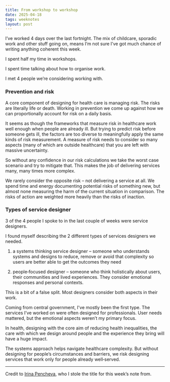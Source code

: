 ```yaml
---
title: From workshop to workshop
date: 2025-04-18
tags: weeknotes
layout: post
---
```


I’ve worked 4 days over the last fortnight. The mix of childcare, sporadic work and other stuff going on, means I’m not sure I’ve got much chance of writing anything coherent this week.

I spent half my time in workshops.

I spent time talking about how to organise work.

I met 4 people we’re considering working with.

### Prevention and risk

A core component of designing for health care is managing risk. The risks are literally life or death. Working in prevention we come up against how we can proportionally account for risk on a daily basis.

It seems as though the frameworks that measure risk in healthcare work well enough when people are already ill. But trying to predict risk before someone gets ill, the factors are too diverse to meaningfully apply the same kinds of risk measurement. A measure of risk needs to consider so many aspects (many of which are outside healthcare) that you are left with massive uncertainty.

So without any confidence in our risk calculations we take the worst case scenario and try to mitigate that. This makes the job of delivering services many, many times more complex.

We rarely consider the opposite risk – not delivering a service at all. We spend time and energy documenting potential risks of something new, but almost none measuring the harm of the current situation in comparison. The risks of action are weighted more heavily than the risks of inaction.

### Types of service designer

3 of the 4 people I spoke to in the last couple of weeks were service designers.

I found myself describing the 2 different types of services designers we needed.

1. a systems thinking service designer – someone who understands systems and designs to reduce, remove or avoid that complexity so users are better able to get the outcomes they need

2. people‑focused designer – someone who think holistically about users, their communities and lived experiences. They consider emotional responses and personal contexts.

This is a bit of a false split. Most  designers consider both aspects in their work.

Coming from central government, I've mostly been the first type. The services I’ve worked on were often designed for professionals. User needs mattered, but the emotional aspects weren’t my primary focus.

In health, designing with the core aim of reducing health inequalities, the care with which we design around people and the experience they bring will have a huge impact.

The systems approach helps navigate healthcare complexity. But without designing for people’s circumstances and barriers, we risk designing services that work only for people already well‑served.

---

Credit to [Irina Pencheva](https://www.linkedin.com/in/irina-pencheva-2b431825/), who I stole the title for this week’s note from.

